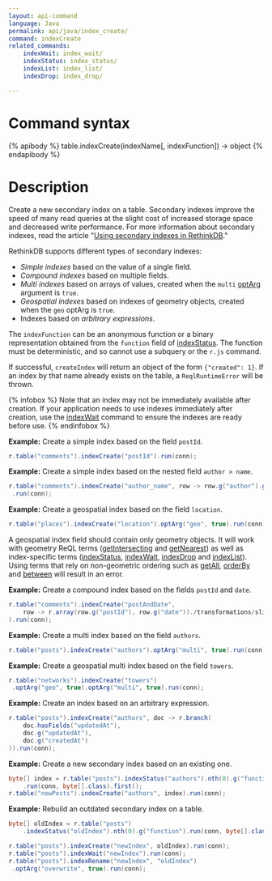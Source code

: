 ```yaml
---
layout: api-command
language: Java
permalink: api/java/index_create/
command: indexCreate
related_commands:
    indexWait: index_wait/
    indexStatus: index_status/
    indexList: index_list/
    indexDrop: index_drop/

---
```


# Command syntax #

{% apibody %}
table.indexCreate(indexName[, indexFunction]) &rarr; object
{% endapibody %}

# Description #

Create a new secondary index on a table. Secondary indexes improve the speed of many read queries at the slight cost of increased storage space and decreased write performance. For more information about secondary indexes, read the article "[Using secondary indexes in RethinkDB](/docs/secondary-indexes/)."

RethinkDB supports different types of secondary indexes:

- *Simple indexes* based on the value of a single field.
- *Compound indexes* based on multiple fields.
- *Multi indexes* based on arrays of values, created when the `multi` [optArg](/api/java/optarg) argument is `true`.
- *Geospatial indexes* based on indexes of geometry objects, created when the `geo` optArg is `true`.
- Indexes based on *arbitrary expressions*.

The `indexFunction` can be an anonymous function or a binary representation obtained from the `function` field of [indexStatus](/api/java/index_status). The function must be deterministic, and so cannot use a subquery or the `r.js` command.

If successful, `createIndex` will return an object of the form `{"created": 1}`. If an index by that name already exists on the table, a `ReqlRuntimeError` will be thrown.

{% infobox %}
Note that an index may not be immediately available after creation. If your application needs to use indexes immediately after creation, use the [indexWait](/api/java/index_wait) command to ensure the indexes are ready before use.
{% endinfobox %}

__Example:__ Create a simple index based on the field `postId`.

```java
r.table("comments").indexCreate("postId").run(conn);
```

__Example:__ Create a simple index based on the nested field `author > name`.


```java
r.table("comments").indexCreate("author_name", row -> row.g("author").g("name"))
 .run(conn);
```

__Example:__ Create a geospatial index based on the field `location`.

```java
r.table("places").indexCreate("location").optArg("geo", true).run(conn);
```

A geospatial index field should contain only geometry objects. It will work with geometry ReQL terms ([getIntersecting](/api/java/get_intersecting/) and [getNearest](/api/java/get_nearest/)) as well as index-specific terms ([indexStatus](/api/java/index_status), [indexWait](/api/java/index_wait), [indexDrop](/api/java/index_drop) and [indexList](/api/java/index_list)). Using terms that rely on non-geometric ordering such as [getAll](/api/java/get_all/), [orderBy](/api/java/order_by/) and [between](/api/java/between/) will result in an error.

__Example:__ Create a compound index based on the fields `postId` and `date`.

```java
r.table("comments").indexCreate("postAndDate",
    row -> r.array(row.g("postId"), row.g("date"))./transformations/slice.md
).run(conn);
```

__Example:__ Create a multi index based on the field `authors`.

```java
r.table("posts").indexCreate("authors").optArg("multi", true).run(conn);
```

__Example:__ Create a geospatial multi index based on the field `towers`.

```java
r.table("networks").indexCreate("towers")
 .optArg("geo", true).optArg("multi", true).run(conn);
```

__Example:__ Create an index based on an arbitrary expression.

```java
r.table("posts").indexCreate("authors", doc -> r.branch(
    doc.hasFields("updatedAt"),
    doc.g("updatedAt"),
    doc.g("createdAt")
)).run(conn);
```

__Example:__ Create a new secondary index based on an existing one.

```java
byte[] index = r.table("posts").indexStatus("authors").nth(0).g("function")
    .run(conn, byte[].class).first();
r.table("newPosts").indexCreate("authors", index).run(conn);
```

__Example:__ Rebuild an outdated secondary index on a table.

```java
byte[] oldIndex = r.table("posts")
    .indexStatus("oldIndex").nth(0).g("function").run(conn, byte[].class).first();

r.table("posts").indexCreate("newIndex", oldIndex).run(conn);
r.table("posts").indexWait("newIndex").run(conn);
r.table("posts").indexRename("newIndex", "oldIndex")
 .optArg("overwrite", true).run(conn);
```
